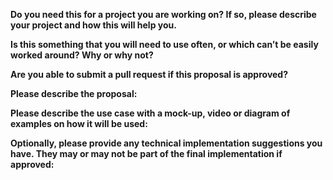 <!-- Please search existing issues for potential duplicates before filing yours:
https://github.com/godotengine/godot-proposals/issues?q=is%3Aissue
-->

**Do you need this for a project you are working on? If so, please describe your project and how this will help you.**

**Is this something that you will need to use often, or which can’t be easily worked around? Why or why not?**

**Are you able to submit a pull request if this proposal is approved?**

**Please describe the proposal:**

**Please describe the use case with a mock-up, video or diagram of examples on how it will be used:**

**Optionally, please provide any technical implementation suggestions you have. They may or may not be part of the final implementation if approved:**
